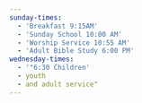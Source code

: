 ```yaml
---
sunday-times:
  - 'Breakfast 9:15AM'
  - 'Sunday School 10:00 AM'
  - 'Worship Service 10:55 AM'
  - 'Adult Bible Study 6:00 PM'
wednesday-times:
  - '"6:30 Children'
  - youth
  - and adult service"
---
```

